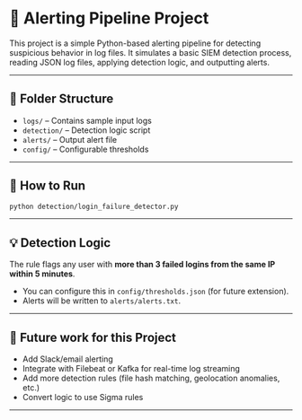 # 🔔 Alerting Pipeline Project

This project is a simple Python-based alerting pipeline for detecting suspicious behavior in log files. It simulates a basic SIEM detection process, reading JSON log files, applying detection logic, and outputting alerts.

---

## 📁 Folder Structure

- `logs/` – Contains sample input logs
- `detection/` – Detection logic script
- `alerts/` – Output alert file
- `config/` – Configurable thresholds

---

## 🚀 How to Run

```bash
python detection/login_failure_detector.py
```

---

## 💡 Detection Logic

The rule flags any user with **more than 3 failed logins from the same IP within 5 minutes**.

- You can configure this in `config/thresholds.json` (for future extension).
- Alerts will be written to `alerts/alerts.txt`.

---

## 🔧 Future work for this Project

- Add Slack/email alerting
- Integrate with Filebeat or Kafka for real-time log streaming
- Add more detection rules (file hash matching, geolocation anomalies, etc.)
- Convert logic to use Sigma rules

---
